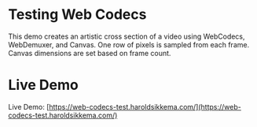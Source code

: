 # Testing Web Codecs
This demo creates an artistic cross section of a video using WebCodecs, WebDemuxer, and Canvas. One row of pixels is sampled from each frame. Canvas dimensions are set based on frame count.

# Live Demo
Live Demo: [https://web-codecs-test.haroldsikkema.com/](https://web-codecs-test.haroldsikkema.com/)

